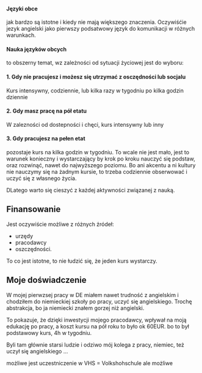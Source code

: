 #### Języki obce

jak bardzo są istotne i kiedy nie mają większego znaczenia.
Oczywiśćie jezyk angielski jako pierwszy podsatwowy język do komunikacji w różnych 
warunkach.

#### Nauka języków obcych 

to obszerny temat, wz zależności od sytuacji życiowej jest do wyboru:

#### 1. Gdy nie pracujesz i możesz się utrzymać z osczędności lub socjalu

Kurs intensywny, codziennie, lub kilka razy w tygodniu po kilka godzin dziennie

#### 2. Gdy masz pracę na pół etatu 
W zalezności od dostepności i chęci, kurs intensywny lub inny 


#### 3. Gdy pracujesz na pełen etat 

pozostaje kurs na kilka godzin w tygodniu.
To wcale nie jest mało, jest to warunek konieczny i wystarczający by krok po kroku nauczyć się podstaw, oraz rozwinąć, nawet do najwyższego poziomu.
Bo ani akcentu a ni kultury nie nauczymy się na żadnym kursie, to trzeba codziennie obserwować i uczyć się z własnego życia.


DLatego warto się cieszyć z każdej aktywności związanej z nauką.

## Finansowanie

Jest oczywiście możliwe z różnych źródeł:
+ urzędy
+ pracodawcy
+ oszczędności.


To co jest istotne, to nie łudzić się, że jeden kurs wystarczy.

## Moje doświadczenie

W mojej pierwzsej pracy w DE miałem nawet trudność z angielskim i chodziłem do niemieckiej szkoły po pracy, uczyć się angielskiego. Trochę abstrakcja, bo ja niemiecki znałem gorzej niż angielski.

To pokazuje, że dzięki inwestycji mojego pracodawcy, wpływał na moją edukację po pracy, a koszt kursu na pół roku to było ok 60EUR.
bo to był podstawowy kurs, 4h w tygodniu.

Byli tam głównie starsi ludzie i odziwo mój kolega z pracy, niemiec, też uczył się angielskiego ...



możliwe jest uczestniczenie w VHS = Volkshohschule
ale możliwe


